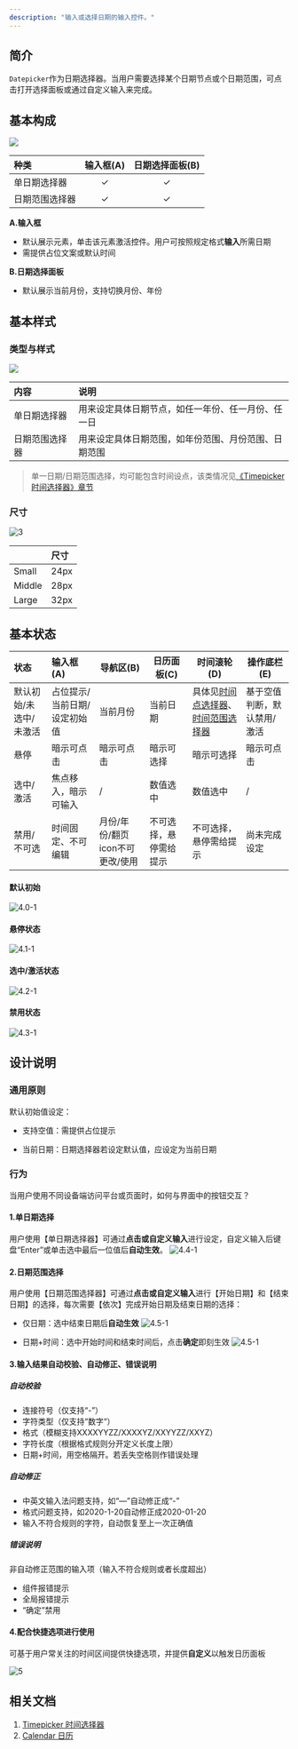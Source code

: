 ```yaml
---
description: "输入或选择日期的输入控件。"
---
```


## 简介

`Datepicker`作为日期选择器。当用户需要选择某个日期节点或个日期范围，可点击打开选择面板或通过自定义输入来完成。

## 基本构成

![](../../../images/Datepicker/constitute_DatePicker.png)

| 种类           | 输入框(A) | 日期选择面板(B) |
| :------------- | :-------: | :-------------: |
| 单日期选择器   |     ✓     |        ✓        |
| 日期范围选择器 |     ✓     |        ✓        |

**A.输入框**

- 默认展示元素，单击该元素激活控件。用户可按照规定格式**输入**所需日期
- 需提供占位文案或默认时间

**B.日期选择面板**

- 默认展示当前月份，支持切换月份、年份




## 基本样式

### 类型与样式

![](../../../images/Datepicker/2.png)

| 内容  | 说明                 |
| :---- | :------------------- |
| 单日期选择器 | 用来设定具体日期节点，如任一年份、任一月份、任一日 |
| 日期范围选择器 | 用来设定具体日期范围，如年份范围、月份范围、日期范围 |
> 单一日期/日期范围选择，均可能包含时间设点，该类情况见[《Timepicker 时间选择器》章节](https://udesign.ucloud.cn/component/Timepicker/)

### 尺寸

![3](../../../images/Datepicker/3.png)

|        | 尺寸 |
| :----- | :--- |
| Small  | 24px |
| Middle | 28px |
| Large  | 32px |

## 基本状态

| 状态                   | 输入框(A)                    | 导航区(B)                       | 日历面板(C)            | 时间滚轮(D)                                | 操作底栏(E)                 |
| :--------------------- | :--------------------------- | ------------------------------- | ---------------------- | ------------------------------------------ | --------------------------- |
| 默认初始/未选中/未激活 | 占位提示/当前日期/设定初始值 | 当前月份                        | 当前日期               | 具体见[时间点选择器]()、[时间范围选择器]() | 基于空值判断，默认禁用/激活 |
| 悬停                   | 暗示可点击                   | 暗示可点击                      | 暗示可选择             | 暗示可选择                                 | 暗示可点击                  |
| 选中/激活              | 焦点移入，暗示可输入         | /                               | 数值选中               | 数值选中                                   | /                           |
| 禁用/不可选            | 时间固定、不可编辑           | 月份/年份/翻页icon不可更改/使用 | 不可选择，悬停需给提示 | 不可选择，悬停需给提示                     | 尚未完成设定                |

#### 默认初始

![4.0-1](../../../images/Datepicker/4.0-1.png)

#### 悬停状态

![4.1-1](../../../images/Datepicker/4.1-1.png)

#### 选中/激活状态

![4.2-1](../../../images/Datepicker/4.2-1.png)

#### 禁用状态

![4.3-1](../../../images/Datepicker/4.3-1.png)

## 设计说明

### 通用原则

默认初始值设定：

- 支持空值：需提供占位提示

- 当前日期：日期选择器若设定默认值，应设定为当前日期

  


### 行为

当用户使用不同设备端访问平台或页面时，如何与界面中的按钮交互？



#### 1.单日期选择

用户使用【单日期选择器】可通过**点击或自定义输入**进行设定，自定义输入后键盘“Enter”或单击选中最后一位值后**自动生效**。
![4.4-1](../../../images/Datepicker/4.4-1.png)




#### 2.日期范围选择

用户使用【日期范围选择器】可通过**点击或自定义输入**进行【开始日期】和【结束日期】的选择，每次需要【依次】完成开始日期及结束日期的选择：

- 仅日期：选中结束日期后**自动生效**
![4.5-1](../../../images/Datepicker/4.5-1.png)

- 日期+时间：选中开始时间和结束时间后，点击**确定**即刻生效
![4.5-1](../../../images/Datepicker/4.5-1.png)



#### 3.输入结果自动校验、自动修正、错误说明

##### 自动校验

- 连接符号（仅支持“-”）
- 字符类型（仅支持“数字“）
- 格式（模糊支持XXXXYYZZ/XXXXYZ/XXYYZZ/XXYZ）
- 字符长度（根据格式规则分开定义长度上限）
- 日期+时间，用空格隔开。若丢失空格则作错误处理

##### 自动修正

- 中英文输入法问题支持，如“—”自动修正成“-”
- 格式问题支持，如2020-1-20自动修正成2020-01-20
- 输入不符合规则的字符，自动恢复至上一次正确值

##### 错误说明

非自动修正范围的输入项（输入不符合规则或者长度超出）

- 组件报错提示
- 全局报错提示
- “确定”禁用

#### 4.配合**快捷选项**进行使用

可基于用户常关注的时间区间提供快捷选项，并提供**自定义**以触发日历面板

![5](../../../images/Datepicker/5.png)




<!--

## 主题

| 内容 | 值           | 默认值  |
| :--- | :----------- | :------ |
| icon | icon/nothing | nothing |
| icon | icon/nothing | nothing |

-->

## 相关文档

1. [Timepicker 时间选择器](/component/Timepicker/)
2. [Calendar 日历](/component/Calendar/)


